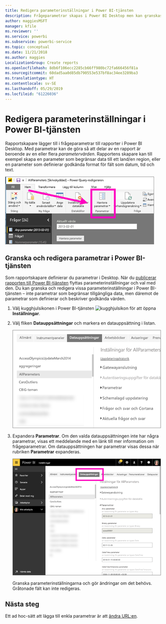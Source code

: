 ```yaml
---
title: Redigera parameterinställningar i Power BI-tjänsten
description: Frågeparametrar skapas i Power BI Desktop men kan granskas och uppdateras i Power BI-tjänsten
author: maggiesMSFT
manager: kfile
ms.reviewer: ''
ms.service: powerbi
ms.subservice: powerbi-service
ms.topic: conceptual
ms.date: 11/21/2018
ms.author: maggies
LocalizationGroup: Create reports
ms.openlocfilehash: 8db6f106ecc2285cb66ff980bc72fa666456f81a
ms.sourcegitcommit: 60dad5aa0d85db790553e537bf8ac34ee3289ba3
ms.translationtype: HT
ms.contentlocale: sv-SE
ms.lasthandoff: 05/29/2019
ms.locfileid: "61226036"
---
```

# <a name="edit-parameter-settings-in-the-power-bi-service"></a>Redigera parameterinställningar i Power BI-tjänsten
Rapportskapare lägger till i frågeparametrar till rapporter i Power BI Desktop. Med parametrar kan de göra så att delar av en rapport är beroende av en eller flera *parametervärden*. Rapportens skapare kan till exempel skapa en parameter som begränsar data till ett land/en region, eller en parameter som definierar godkända format för fält som datum, tid och text.

![Start-fliken med alternativet Hantera parametrar i Desktop](media/service-parameters/power-bi-manage-parameters.png)

## <a name="review-and-edit-parameters-in-power-bi-service"></a>Granska och redigera parametrar i Power BI-tjänsten

Som rapportskapare definierar du parametrar i Desktop. När du [publicerar rapporten till Power BI-tjänsten](desktop-upload-desktop-files.md) flyttas parameterinställningar och val med den. Du kan granska och redigera vissa parameterinställningar i Power BI-tjänsten – inte parametrar som begränsar tillgängliga data, men däremot de parametrar som definierar och beskriver godkända värden.

1. Välj kugghjulsikonen i Power BI-tjänsten ![kugghjulsikon](media/service-parameters/power-bi-cog.png) för att öppna **Inställningar**.

2. Välj fliken **Datauppsättningar** och markera en datauppsättning i listan. 
    
    ![Fönstret Inställningar med fliken Datauppsättningar markerad](media/service-parameters/power-bi-select-dataset2.png)

3. Expandera **Parametrar**.  Om den valda datauppsättningen inte har några parametrar, visas ett meddelande med en länk till mer information om frågeparametrar. Om datauppsättningen har parametrar visas dessa när rubriken **Parametrar** expanderas. 

    ![Fönstret Inställningar med Parametrar expanderat](media/service-parameters/power-bi-settings.png)

    Granska parameterinställningarna och gör ändringar om det behövs. Gråtonade fält kan inte redigeras. 


## <a name="next-steps"></a>Nästa steg
Ett ad hoc-sätt att lägga till enkla parametrar är att [ändra URL:en](service-url-filters.md).